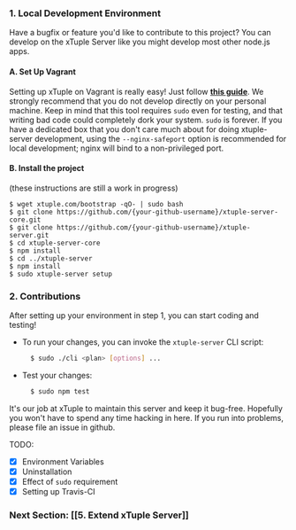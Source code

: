 ### 1. Local Development Environment
Have a bugfix or feature you'd like to contribute to this project? You can develop on the xTuple Server like you might develop most other node.js apps.
  
#### A. Set Up Vagrant
Setting up xTuple on Vagrant is really easy! Just follow **[this guide](https://github.com/xtuple/xtuple-server/wiki/Set-up-a-Vagrant-VM-for-the-xTuple-Server)**. We strongly recommend that you do not develop directly on your personal machine. Keep in mind that this tool requires `sudo` even for testing, and that writing bad code could completely dork your system. `sudo` is forever. If you have a dedicated box that you don't care much about for doing xtuple-server development, using the `--nginx-safeport` option is recommended for local development; nginx will bind to a non-privileged port.

#### B. Install the project
(these instructions are still a work in progress)
```
$ wget xtuple.com/bootstrap -qO- | sudo bash
$ git clone https://github.com/{your-github-username}/xtuple-server-core.git
$ git clone https://github.com/{your-github-username}/xtuple-server.git
$ cd xtuple-server-core
$ npm install
$ cd ../xtuple-server
$ npm install
$ sudo xtuple-server setup
```


### 2. Contributions
After setting up your environment in step 1, you can start coding and testing!
  - To run your changes, you can invoke the `xtuple-server` CLI script:
    ```bash
      $ sudo ./cli <plan> [options] ...
    ```  

  - Test your changes:
    ```bash
      $ sudo npm test
    ```

  It's our job at xTuple to maintain this server and keep it bug-free. Hopefully
  you won't have to spend any time hacking in here. If you run into problems,
  please file an issue in github.

TODO:
- [x] Environment Variables
- [x] Uninstallation
- [x] Effect of `sudo` requirement
- [x] Setting up Travis-CI

### Next Section: [[5. Extend xTuple Server]]